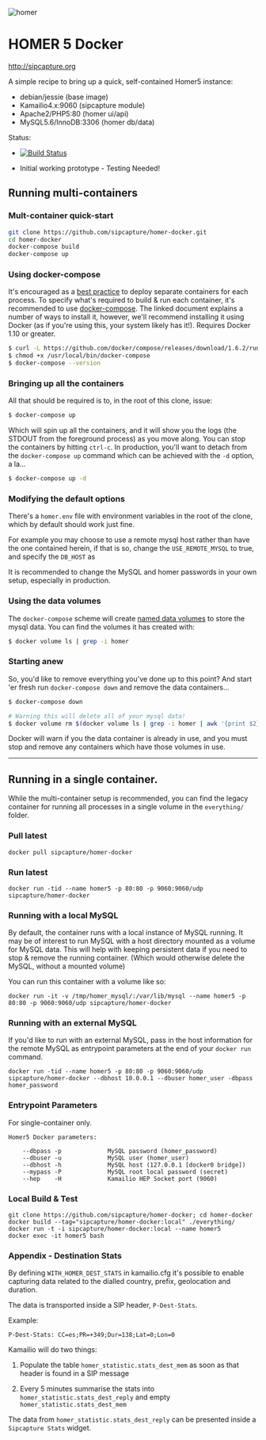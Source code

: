 
![homer](http://i.imgur.com/ViXcGAD.png)

# HOMER 5 Docker
http://sipcapture.org

A simple recipe to bring up a quick, self-contained Homer5 instance:

* debian/jessie (base image)
* Kamailio4.x:9060 (sipcapture module)
* Apache2/PHP5:80 (homer ui/api)
* MySQL5.6/InnoDB:3306 (homer db/data)

Status: 

* [![Build Status](https://travis-ci.org/sipcapture/homer-docker.svg?branch=master)](https://travis-ci.org/sipcapture/homer-docker)

* Initial working prototype - Testing Needed!
 
## Running multi-containers

### Mult-container quick-start

```bash
git clone https://github.com/sipcapture/homer-docker.git
cd homer-docker
docker-compose build
docker-compose up
```

### Using docker-compose

It's encouraged as a [best practice](https://docs.docker.com/engine/userguide/eng-image/dockerfile_best-practices/) to deploy separate containers for each process. To specify what's required to build & run each container, it's recommended to use [docker-compose](https://docs.docker.com/compose/install/). The linked document explains a number of ways to install it, however, we'll recommend installing it using Docker (as if you're using this, your system likely has it!). Requires Docker 1.10 or greater.

```bash
$ curl -L https://github.com/docker/compose/releases/download/1.6.2/run.sh > /usr/local/bin/docker-compose
$ chmod +x /usr/local/bin/docker-compose
$ docker-compose --version
```

### Bringing up all the containers

All that should be required is to, in the root of this clone, issue:

```bash
$ docker-compose up
```

Which will spin up all the containers, and it will show you the logs (the STDOUT from the foreground process) as you move along. You can stop the containers by hitting `ctrl-c`.  In production, you'll want to detach from the `docker-compose up` command which can be achieved with the `-d` option, a la...

```bash
$ docker-compose up -d
```

### Modifying the default options

There's a `homer.env` file with environment variables in the root of the clone, which by default should work just fine. 

For example you may choose to use a remote mysql host rather than have the one contained herein, if that is so, change the `USE_REMOTE_MYSQL` to true, and specify the `DB_HOST` as 

It is recommended to change the MySQL and homer passwords in your own setup, especially in production.


### Using the data volumes

The `docker-compose` scheme will create [named data volumes](https://docs.docker.com/engine/reference/commandline/volume_create/) to store the mysql data. You can find the volumes it has created with:

```bash
$ docker volume ls | grep -i homer
```

### Starting anew

So, you'd like to remove everything you've done up to this point? And start 'er fresh run `docker-compose down` and remove the data containers...

```bash
$ docker-compose down

# Warning this will delete all of your mysql data!
$ docker volume rm $(docker volume ls | grep -i homer | awk '{print $2}')
```

Docker will warn if you the data container is already in use, and you must stop and remove any containers which have those volumes in use.

---------

## Running in a single container.

While the multi-container setup is recommended, you can find the legacy container for running all processes in a single volume in the `everything/` folder.

### Pull latest
```
docker pull sipcapture/homer-docker
```

### Run latest
```
docker run -tid --name homer5 -p 80:80 -p 9060:9060/udp sipcapture/homer-docker
```

### Running with a local MySQL

By default, the container runs with a local instance of MySQL running. It may be of interest to run MySQL with a host directory mounted as a volume for MySQL data. This will help with keeping persistent data if you need to stop & remove the running container. (Which would otherwise delete the MySQL, without a mounted volume)

You can run this container with a volume like so:

```
docker run -it -v /tmp/homer_mysql/:/var/lib/mysql --name homer5 -p 80:80 -p 9060:9060/udp sipcapture/homer-docker
```

### Running with an external MySQL

If you'd like to run with an external MySQL, pass in the host information for the remote MySQL as entrypoint parameters at the end of your `docker run` command.

```
docker run -tid --name homer5 -p 80:80 -p 9060:9060/udp sipcapture/homer-docker --dbhost 10.0.0.1 --dbuser homer_user -dbpass homer_password
```

### Entrypoint Parameters

For single-container only.

```
Homer5 Docker parameters:

    --dbpass -p             MySQL password (homer_password)
    --dbuser -u             MySQL user (homer_user)
    --dbhost -h             MySQL host (127.0.0.1 [docker0 bridge])
    --mypass -P             MySQL root local password (secret)
    --hep    -H             Kamailio HEP Socket port (9060)
```

### Local Build & Test
```
git clone https://github.com/sipcapture/homer-docker; cd homer-docker
docker build --tag="sipcapture/homer-docker:local" ./everything/
docker run -t -i sipcapture/homer-docker:local --name homer5
docker exec -it homer5 bash
```

### Appendix - Destination Stats

By defining `WITH_HOMER_DEST_STATS` in kamailio.cfg it's possible to enable capturing data related to the dialled country, prefix, geolocation and duration.

The data is transported inside a SIP header, `P-Dest-Stats`.

Example:

```
P-Dest-Stats: CC=es;PR=+349;Dur=138;Lat=0;Lon=0
```

Kamailio will do two things:

1. Populate the table `homer_statistic.stats_dest_mem` as soon as that header is found in a SIP message

2. Every 5 minutes summarise the stats into `homer_statistic.stats_dest_reply` and empty `homer_statistic.stats_dest_mem`

The data from `homer_statistic.stats_dest_reply` can be presented inside a `Sipcapture Stats` widget.

